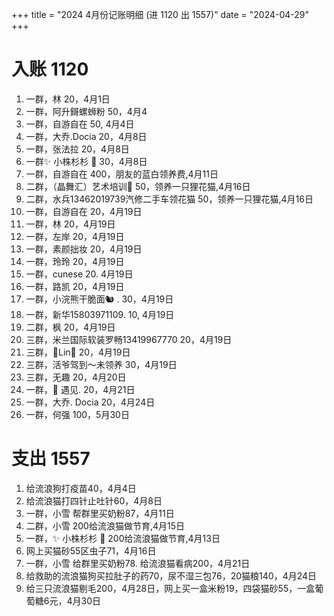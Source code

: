 +++
title = "2024 4月份记账明细 (进 1120 出 1557)"
date = "2024-04-29"
+++

# 入账 1120

1. 一群，林 20，4月1日
2. 一群，阿升鎶螺蛳粉 50，4月4
3. 一群，自游自在 50, 4月4日
4. 一群，大乔.Docia 20，4月8日
5. 一群，张法拉 20，4月8日
6. 一群✨ 小株杉杉 🐬 30，4月8日
7. 一群，自游自在 400，朋友的蓝白领养费,4月11日
8. 二群，（晶舞汇）艺术培训🌺 50，领养一只狸花猫,4月16日
9. 二群，水兵13462019739汽修二手车领花猫 50，领养一只狸花猫,4月16日
10. 一群，自游自在 20，4月19日
11. 一群，林 20，4月19日
12. 一群，左岸 20，4月19日
13. 一群，素颜拙妆 20，4月19日
14. 一群，玲玲 20，4月19日
15. 一群，cunese 20. 4月19日
16. 一群，路凯 20，4月19日
17. 一群，小浣熊干脆面🐿 . 30，4月19日
18. 一群，新华15803971109.  10, 4月19日
19. 二群，枫 20，4月19日
20. 三群，米兰国际软装罗畅13419967770 20，4月19日
21. 三群，🎀Lin🎀 20，4月19日
22. 三群，活爷驾到～未领养 30，4月19日
23. 三群，无趣 20，4月20日
24. 一群，🌈  遇见.  20，4月21日
25. 一群，大乔. Docia 20，4月24日
26. 一群，何强 100，5月30日

# 支出 1557
1. 给流浪狗打疫苗40，4月4日
2. 给流浪猫打四针止吐针60，4月8日
3. 一群，小雪 帮群里买奶粉87，4月11日
4. 二群，小雪 200给流浪猫做节育,4月15日
5. 一群，✨ 小株杉杉 🐬 200给流浪猫做节育,4月13日
6. 网上买猫砂55区虫子71，4月16日
7. 一群，小雪 给群里买奶粉78. 给流浪猫看病200，4月21日
8. 给救助的流浪猫狗买拉肚子的药70，尿不湿三包76，20猫粮140，4月24日
9. 给三只流浪猫剔毛200，4月28日，网上买一盒米粉19，四袋猫砂55，一盒葡萄糖6元，4月30日